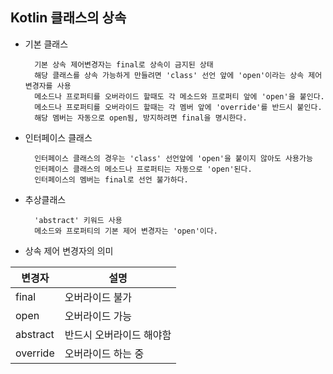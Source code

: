 ## Kotlin 클래스의 상속

* 기본 클래스

        기본 상속 제어변경자는 final로 상속이 금지된 상태
        해당 클래스를 상속 가능하게 만들려면 'class' 선언 앞에 'open'이라는 상속 제어 변경자를 사용
        메소드나 프로퍼티를 오버라이드 할때도 각 메소드와 프로퍼티 앞에 'open'을 붙인다.
        메소드나 프로퍼티를 오버라이드 할때는 각 멤버 앞에 'override'를 반드시 붙인다. 
        해당 멤버는 자동으로 open됨, 방지하려면 final을 명시한다.

* 인터페이스 클래스

        인터페이스 클래스의 경우는 'class' 선언앞에 'open'을 붙이지 않아도 사용가능
        인터페이스 클래스의 메소드나 프로퍼티는 자동으로 'open'된다.
        인터페이스의 멤버는 final로 선언 불가하다.

* 추상클래스
        
        'abstract' 키워드 사용
        메소드와 프로퍼티의 기본 제어 변경자는 'open'이다.
        
* 상속 제어 변경자의 의미

|변경자|설명|
|------|---|
|final|오버라이드 불가|
|open|오버라이드 가능|
|abstract|반드시 오버라이드 해야함|
|override|오버라이드 하는 중|    